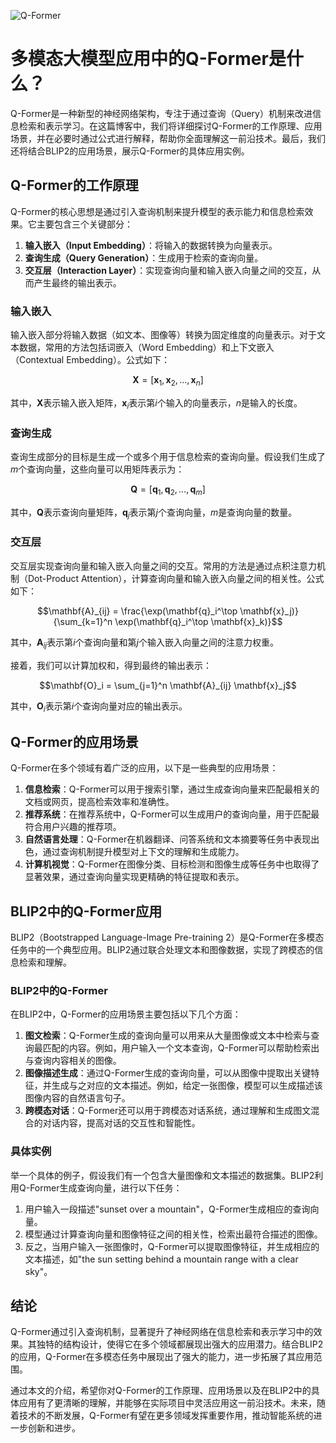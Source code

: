![Q-Former](BigModel/Q-Former/Q-Former.png)
# 多模态大模型应用中的Q-Former是什么？

Q-Former是一种新型的神经网络架构，专注于通过查询（Query）机制来改进信息检索和表示学习。在这篇博客中，我们将详细探讨Q-Former的工作原理、应用场景，并在必要时通过公式进行解释，帮助你全面理解这一前沿技术。最后，我们还将结合BLIP2的应用场景，展示Q-Former的具体应用实例。

## Q-Former的工作原理

Q-Former的核心思想是通过引入查询机制来提升模型的表示能力和信息检索效果。它主要包含三个关键部分：

1. **输入嵌入（Input Embedding）**：将输入的数据转换为向量表示。
2. **查询生成（Query Generation）**：生成用于检索的查询向量。
3. **交互层（Interaction Layer）**：实现查询向量和输入嵌入向量之间的交互，从而产生最终的输出表示。

### 输入嵌入

输入嵌入部分将输入数据（如文本、图像等）转换为固定维度的向量表示。对于文本数据，常用的方法包括词嵌入（Word Embedding）和上下文嵌入（Contextual Embedding）。公式如下：

$$\mathbf{X} = [\mathbf{x}_1, \mathbf{x}_2, \ldots, \mathbf{x}_n]$$

其中，$\mathbf{X}$表示输入嵌入矩阵，$\mathbf{x}_i$表示第$i$个输入的向量表示，$n$是输入的长度。

### 查询生成

查询生成部分的目标是生成一个或多个用于信息检索的查询向量。假设我们生成了$m$个查询向量，这些向量可以用矩阵表示为：

$$\mathbf{Q} = [\mathbf{q}_1, \mathbf{q}_2, \ldots, \mathbf{q}_m]$$

其中，$\mathbf{Q}$表示查询向量矩阵，$\mathbf{q}_j$表示第$j$个查询向量，$m$是查询向量的数量。

### 交互层

交互层实现查询向量和输入嵌入向量之间的交互。常用的方法是通过点积注意力机制（Dot-Product Attention），计算查询向量和输入嵌入向量之间的相关性。公式如下：

$$\mathbf{A}_{ij} = \frac{\exp(\mathbf{q}_i^\top \mathbf{x}_j)}{\sum_{k=1}^n \exp(\mathbf{q}_i^\top \mathbf{x}_k)}$$

其中，$\mathbf{A}_{ij}$表示第$i$个查询向量和第$j$个输入嵌入向量之间的注意力权重。

接着，我们可以计算加权和，得到最终的输出表示：

$$\mathbf{O}_i = \sum_{j=1}^n \mathbf{A}_{ij} \mathbf{x}_j$$

其中，$\mathbf{O}_i$表示第$i$个查询向量对应的输出表示。

## Q-Former的应用场景

Q-Former在多个领域有着广泛的应用，以下是一些典型的应用场景：

1. **信息检索**：Q-Former可以用于搜索引擎，通过生成查询向量来匹配最相关的文档或网页，提高检索效率和准确性。
2. **推荐系统**：在推荐系统中，Q-Former可以生成用户的查询向量，用于匹配最符合用户兴趣的推荐项。
3. **自然语言处理**：Q-Former在机器翻译、问答系统和文本摘要等任务中表现出色，通过查询机制提升模型对上下文的理解和生成能力。
4. **计算机视觉**：Q-Former在图像分类、目标检测和图像生成等任务中也取得了显著效果，通过查询向量实现更精确的特征提取和表示。

## BLIP2中的Q-Former应用

BLIP2（Bootstrapped Language-Image Pre-training 2）是Q-Former在多模态任务中的一个典型应用。BLIP2通过联合处理文本和图像数据，实现了跨模态的信息检索和理解。

### BLIP2中的Q-Former

在BLIP2中，Q-Former的应用场景主要包括以下几个方面：

1. **图文检索**：Q-Former生成的查询向量可以用来从大量图像或文本中检索与查询最匹配的内容。例如，用户输入一个文本查询，Q-Former可以帮助检索出与查询内容相关的图像。
2. **图像描述生成**：通过Q-Former生成的查询向量，可以从图像中提取出关键特征，并生成与之对应的文本描述。例如，给定一张图像，模型可以生成描述该图像内容的自然语言句子。
3. **跨模态对话**：Q-Former还可以用于跨模态对话系统，通过理解和生成图文混合的对话内容，提高对话的交互性和智能性。

### 具体实例

举一个具体的例子，假设我们有一个包含大量图像和文本描述的数据集。BLIP2利用Q-Former生成查询向量，进行以下任务：

1. 用户输入一段描述"sunset over a mountain"，Q-Former生成相应的查询向量。
2. 模型通过计算查询向量和图像特征之间的相关性，检索出最符合描述的图像。
3. 反之，当用户输入一张图像时，Q-Former可以提取图像特征，并生成相应的文本描述，如"the sun setting behind a mountain range with a clear sky"。

## 结论

Q-Former通过引入查询机制，显著提升了神经网络在信息检索和表示学习中的效果。其独特的结构设计，使得它在多个领域都展现出强大的应用潜力。结合BLIP2的应用，Q-Former在多模态任务中展现出了强大的能力，进一步拓展了其应用范围。

通过本文的介绍，希望你对Q-Former的工作原理、应用场景以及在BLIP2中的具体应用有了更清晰的理解，并能够在实际项目中灵活应用这一前沿技术。未来，随着技术的不断发展，Q-Former有望在更多领域发挥重要作用，推动智能系统的进一步创新和进步。